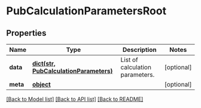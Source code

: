 # PubCalculationParametersRoot

## Properties
Name | Type | Description | Notes
------------ | ------------- | ------------- | -------------
**data** | [**dict(str, PubCalculationParameters)**](PubCalculationParameters.md) | List of calculation parameters. | [optional] 
**meta** | [**object**](.md) |  | [optional] 

[[Back to Model list]](../README.md#documentation-for-models) [[Back to API list]](../README.md#documentation-for-api-endpoints) [[Back to README]](../README.md)



